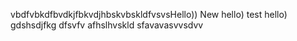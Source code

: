 vbdfvbkdfbvdkjfbkvdjhbskvbskldfvsvsHello))
New hello)
test hello)
gdshsdjfkg
dfsvfv
afhslhvskld
sfavavasvvsdvv
